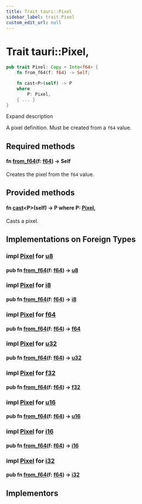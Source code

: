 ```yaml
---
title: Trait tauri::Pixel
sidebar_label: trait.Pixel
custom_edit_url: null
---
```


  # Trait tauri::Pixel,

```rs
pub trait Pixel: Copy + Into<f64> {
    fn from_f64(f: f64) -> Self;

    fn cast<P>(self) -> P
    where
        P: Pixel,
    { ... }
}
```

Expand description

A pixel definition. Must be created from a `f64` value.

## Required methods

#### fn [from_f64](/docs/api/rust/tauri/about:blank#tymethod.from_f64)(f: [f64](https://doc.rust-lang.org/1.54.0/std/primitive.f64.html)) -> Self

Creates the pixel from the `f64` value.

## Provided methods

#### fn [cast](/docs/api/rust/tauri/about:blank#method.cast)&lt;P>(self) -> P where P: [Pixel](/docs/api/rust/tauri/trait.Pixel "trait tauri::Pixel"),

Casts a pixel.

## Implementations on Foreign Types

### impl [Pixel](/docs/api/rust/tauri/trait.Pixel "trait tauri::Pixel") for [u8](https://doc.rust-lang.org/1.54.0/std/primitive.u8.html)

#### pub fn [from_f64](/docs/api/rust/tauri/about:blank#tymethod.from_f64)(f: [f64](https://doc.rust-lang.org/1.54.0/std/primitive.f64.html)) -> [u8](https://doc.rust-lang.org/1.54.0/std/primitive.u8.html)

### impl [Pixel](/docs/api/rust/tauri/trait.Pixel "trait tauri::Pixel") for [i8](https://doc.rust-lang.org/1.54.0/std/primitive.i8.html)

#### pub fn [from_f64](/docs/api/rust/tauri/about:blank#tymethod.from_f64)(f: [f64](https://doc.rust-lang.org/1.54.0/std/primitive.f64.html)) -> [i8](https://doc.rust-lang.org/1.54.0/std/primitive.i8.html)

### impl [Pixel](/docs/api/rust/tauri/trait.Pixel "trait tauri::Pixel") for [f64](https://doc.rust-lang.org/1.54.0/std/primitive.f64.html)

#### pub fn [from_f64](/docs/api/rust/tauri/about:blank#tymethod.from_f64)(f: [f64](https://doc.rust-lang.org/1.54.0/std/primitive.f64.html)) -> [f64](https://doc.rust-lang.org/1.54.0/std/primitive.f64.html)

### impl [Pixel](/docs/api/rust/tauri/trait.Pixel "trait tauri::Pixel") for [u32](https://doc.rust-lang.org/1.54.0/std/primitive.u32.html)

#### pub fn [from_f64](/docs/api/rust/tauri/about:blank#tymethod.from_f64)(f: [f64](https://doc.rust-lang.org/1.54.0/std/primitive.f64.html)) -> [u32](https://doc.rust-lang.org/1.54.0/std/primitive.u32.html)

### impl [Pixel](/docs/api/rust/tauri/trait.Pixel "trait tauri::Pixel") for [f32](https://doc.rust-lang.org/1.54.0/std/primitive.f32.html)

#### pub fn [from_f64](/docs/api/rust/tauri/about:blank#tymethod.from_f64)(f: [f64](https://doc.rust-lang.org/1.54.0/std/primitive.f64.html)) -> [f32](https://doc.rust-lang.org/1.54.0/std/primitive.f32.html)

### impl [Pixel](/docs/api/rust/tauri/trait.Pixel "trait tauri::Pixel") for [u16](https://doc.rust-lang.org/1.54.0/std/primitive.u16.html)

#### pub fn [from_f64](/docs/api/rust/tauri/about:blank#tymethod.from_f64)(f: [f64](https://doc.rust-lang.org/1.54.0/std/primitive.f64.html)) -> [u16](https://doc.rust-lang.org/1.54.0/std/primitive.u16.html)

### impl [Pixel](/docs/api/rust/tauri/trait.Pixel "trait tauri::Pixel") for [i16](https://doc.rust-lang.org/1.54.0/std/primitive.i16.html)

#### pub fn [from_f64](/docs/api/rust/tauri/about:blank#tymethod.from_f64)(f: [f64](https://doc.rust-lang.org/1.54.0/std/primitive.f64.html)) -> [i16](https://doc.rust-lang.org/1.54.0/std/primitive.i16.html)

### impl [Pixel](/docs/api/rust/tauri/trait.Pixel "trait tauri::Pixel") for [i32](https://doc.rust-lang.org/1.54.0/std/primitive.i32.html)

#### pub fn [from_f64](/docs/api/rust/tauri/about:blank#tymethod.from_f64)(f: [f64](https://doc.rust-lang.org/1.54.0/std/primitive.f64.html)) -> [i32](https://doc.rust-lang.org/1.54.0/std/primitive.i32.html)

## Implementors
  